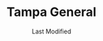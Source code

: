 ---
layout: location-page
date: Last Modified
description: "Local COVID-19 testing is available at Tampa General in Tampa, Florida, USA."
permalink: "locations/florida/tampa/tampa-general-1/"
tags:
  - locations
  - florida
title: Tampa General
uniqueName: tampa-general-1
state: Florida
stateAbbr: FL
hood: "Tampa"
address: "4505 Gunn Highway"
city: "Tampa"
zip: "33624"
zipsNearby: "34436 34487 34446 34447 34448 34450 34451 34452 34453 33820 34216 34679 33823 33827 33503 33830 33831 33744 33834 34201 34202 34203 34204 34205 34206 34207 34208 34209 34210 34211 34212 34280 34281 34282 34217 34218 33835 33508 33509 33510 33511 34601 34602 34603 34604 34605 34606 34607 34608 34609 34610 34611 34613 34614 33513 33514 33755 33756 33757 33758 33759 33760 33761 33762 33763 33764 33765 33766 33767 33769 34711 34712 34713 34714 34215 34681 33524 33523 33525 33526 33836 33837 33896 33897 33527 33838 34697 34698 33530 33839 33840 34680 34222 33841 33843 33534 34736 33844 33845 33846 33847 33785 33786 34636 33849 33537 33850 33851 33801 33802 33803 33804 33805 33806 33807 33809 33810 33811 33812 33813 33815 33538 33853 33854 33855 33856 33859 33867 33898 34637 34638 34639 33770 33771 33772 33773 33774 33775 33776 33777 33778 33779 34272 33547 34228 33858 33548 33549 33558 33559 34260 33550 34753 33860 34251 34652 34653 34654 34655 34656 33863 34661 34274 34275 33556 34677 33865 34264 34229 34660 34220 34221 34682 34683 34684 34685 34219 33780 33781 33782 33563 33564 33565 33566 33567 33868 34667 34668 34669 34673 34674 33568 33569 33578 33579 33570 33571 33572 33573 33575 34695 33574 33701 33702 33703 33704 33705 33706 33707 33708 33709 33710 33711 33712 33713 33714 33715 33716 33729 33730 33731 33732 33733 33734 33736 33737 33738 33740 33741 33742 33743 33747 33784 33576 34230 34231 34232 34233 34234 34235 34236 34237 34238 34239 34240 34241 34242 34243 34276 34277 34278 33583 33584 33585 33586 33587 34270 33601 33602 33603 33604 33605 33606 33607 33608 33609 33610 33611 33612 33613 33614 33615 33616 33617 33618 33619 33620 33621 33622 33623 33624 33625 33626 33629 33630 33631 33633 33634 33635 33637 33646 33647 33650 33655 33660 33661 33662 33663 33664 33672 33673 33674 33675 33677 33679 33680 33681 33682 33684 33685 33686 33687 33688 33689 33694 34688 34689 34690 34691 34692 34250 33592 33593 33594 33595 33596 34284 34285 34291 34292 34293 33873 33877 33597 33598 33880 33881 33882 33883 33884 33885 33888 33539 33540 33541 33542 33543 33544 33545 33890 33651 33690" 
mapUrl: "http://maps.apple.com/?q=Tampa+General&address=4505+Gunn+Highway,Tampa,Florida,33624"
locationType: Walk-in
phone: "813-925-1903"
website: "undefined"
onlineBooking: undefined
closed: undefined
closedUpdate: May 23rd, 2020
notes: "By appointment only. Requires phone screen. For previously established patients only. For individuals with symptoms."
days: Contact for hours of operation.
ctaMessage: Call 813-925-1903
ctaUrl: "tel:813-925-1903"
---